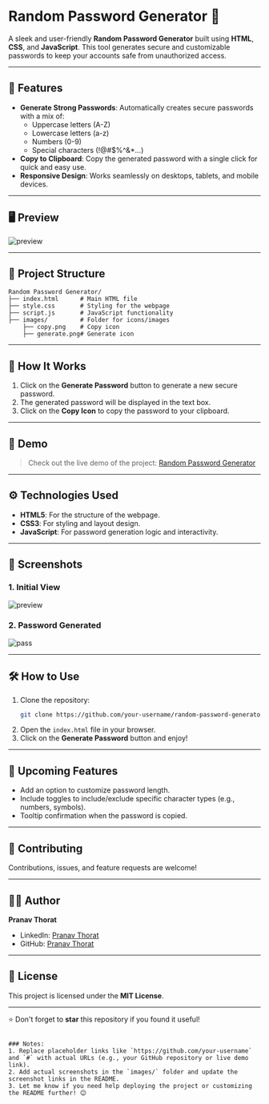 # Random Password Generator 🔐

A sleek and user-friendly **Random Password Generator** built using **HTML**, **CSS**, and **JavaScript**. This tool generates secure and customizable passwords to keep your accounts safe from unauthorized access.

---

## 🚀 Features

- **Generate Strong Passwords**: Automatically creates secure passwords with a mix of:
  - Uppercase letters (A-Z)
  - Lowercase letters (a-z)
  - Numbers (0-9)
  - Special characters (!@#$%^&*...)
- **Copy to Clipboard**: Copy the generated password with a single click for quick and easy use.
- **Responsive Design**: Works seamlessly on desktops, tablets, and mobile devices.

---

## 🖥️ Preview

![preview](https://github.com/user-attachments/assets/d1395eb5-8509-4f82-931a-2fe255a3091c)

---

## 📂 Project Structure

```
Random Password Generator/
├── index.html      # Main HTML file
├── style.css       # Styling for the webpage
├── script.js       # JavaScript functionality
├── images/         # Folder for icons/images
    ├── copy.png    # Copy icon
    ├── generate.png# Generate icon
```

---

## 📜 How It Works

1. Click on the **Generate Password** button to generate a new secure password.
2. The generated password will be displayed in the text box.
3. Click on the **Copy Icon** to copy the password to your clipboard.

---

## 🌟 Demo

> Check out the live demo of the project: [Random Password Generator](#)

---

## ⚙️ Technologies Used

- **HTML5**: For the structure of the webpage.
- **CSS3**: For styling and layout design.
- **JavaScript**: For password generation logic and interactivity.

---

## 📸 Screenshots

### 1. Initial View
![preview](https://github.com/user-attachments/assets/89bc3866-c1bb-4228-abd1-d204ac2b4882)

### 2. Password Generated
![pass](https://github.com/user-attachments/assets/ff076c00-e39f-4246-8d79-a7aec724eaea)

---

## 🛠️ How to Use

1. Clone the repository:
   ```bash
   git clone https://github.com/your-username/random-password-generator.git
   ```
2. Open the `index.html` file in your browser.
3. Click on the **Generate Password** button and enjoy!

---

## 📢 Upcoming Features

- Add an option to customize password length.
- Include toggles to include/exclude specific character types (e.g., numbers, symbols).
- Tooltip confirmation when the password is copied.

---

## 🤝 Contributing

Contributions, issues, and feature requests are welcome!  

---

## 🧑‍💻 Author

**Pranav Thorat**  
- LinkedIn: [Pranav Thorat](https://www.linkedin.com/in/curiouspranavthorat/)
- GitHub: [Pranav Thorat](https://github.com/PranavThorat1432)

---

## 📄 License

This project is licensed under the **MIT License**.  

---

⭐ Don't forget to **star** this repository if you found it useful!
```

### Notes:
1. Replace placeholder links like `https://github.com/your-username` and `#` with actual URLs (e.g., your GitHub repository or live demo link).
2. Add actual screenshots in the `images/` folder and update the screenshot links in the README.
3. Let me know if you need help deploying the project or customizing the README further! 😊
